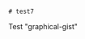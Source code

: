                                                                                                                                                                                                                                                                                                                                                                                                                                                                                                                                                       # test7
Test "graphical-gist"